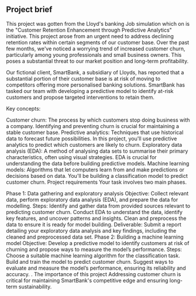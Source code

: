 ## Project brief

This  project was gotten from the Lloyd's banking Job simulation which on is the "Customer Retention Enhancement through Predictive Analytics" initiative. This project arose from an urgent need to address declining retention rates within certain segments of our customer base. Over the past few months, we've noticed a worrying trend of increased customer churn, particularly among young professionals and small business owners. This poses a substantial threat to our market position and long-term profitability.

Our fictional client, SmartBank, a subsidiary of Lloyds, has reported that a substantial portion of their customer base is at risk of moving to competitors offering more personalised banking solutions. SmartBank has tasked our team with developing a predictive model to identify at-risk customers and propose targeted interventions to retain them.

Key concepts:

Customer churn: The process by which customers stop doing business with a company. Identifying and preventing churn is crucial for maintaining a stable customer base.
Predictive analytics: Techniques that use historical data to forecast future possibilities. In this project, you'll use predictive analytics to predict which customers are likely to churn.
Exploratory data analysis (EDA): A method of analysing data sets to summarise their primary characteristics, often using visual strategies. EDA is crucial for understanding the data before building predictive models.
Machine learning models: Algorithms that let computers learn from and make predictions or decisions based on data. You'll be building a classification model to predict customer churn.
Project requirements
Your task involves two main phases.

Phase 1: Data gathering and exploratory analysis
Objective: Collect relevant data, perform exploratory data analysis (EDA), and prepare the data for modelling.
Steps:
Identify and gather data from provided sources relevant to predicting customer churn.
Conduct EDA to understand the data, identify key features, and uncover patterns and insights.
Clean and preprocess the data to ensure it is ready for model building.
Deliverable: Submit a report detailing your exploratory data analysis and key findings, including the cleaned and preprocessed data set.
Phase 2: Building a machine learning model
Objective: Develop a predictive model to identify customers at risk of churning and propose ways to measure the model’s performance.
Steps:
Choose a suitable machine learning algorithm for the classification task.
Build and train the model to predict customer churn.
Suggest ways to evaluate and measure the model’s performance, ensuring its reliability and accuracy.
.
The importance of this project
Addressing customer churn is critical for maintaining SmartBank's competitive edge and ensuring long-term sustainability.